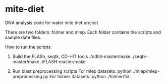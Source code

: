 # mite-diet
DNA analysis code for water mite diet project

There are two folders: folmer and mlep. Each folder contains the scripts and sample date files.

How to run the scripts:
1. Build the FLASh, seqtk, CD-HIT tools
./cdhit-master/make 
./seqtk-master/make
./FLASH-master/make

2. Run blast preprocessing scripts
For mlep datasets:
python ./mlep/mlep-preprocessing.py 
For folmer datasets:
python ./folmer/fol



